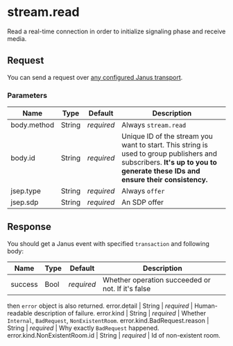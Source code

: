 # stream.read

Read a real-time connection in order to initialize signaling phase and receive media.

## Request

You can send a request over [any configured Janus transport](https://janus.conf.meetecho.com/docs/rest.html).

### Parameters

Name         | Type   | Default    | Description
------------ | ------ | ---------- | -----------
body.method  | String | _required_ | Always `stream.read`
body.id      | String | _required_ | Unique ID of the stream you want to start. This string is used to group publishers and subscribers. **It's up to you to generate these IDs and ensure their consistency.**
jsep.type    | String | _required_ | Always `offer`
jsep.sdp     | String | _required_ | An SDP offer

## Response

You should get a Janus event with specified `transaction` and following body:

Name    | Type   | Default    | Description
------- | ------ | ---------- | -----------
success                       | Bool   | _required_ | Whether operation succeeded or not. If it's false 
then `error` object is also returned.
error.detail                  | String | _required_ | Human-readable description of failure.
error.kind                    | String | _required_ | Whether `Internal`, `BadRequest`, `NonExistentRoom`.
error.kind.BadRequest.reason  | String | _required_ | Why exactly `BadRequest` happened.
error.kind.NonExistentRoom.id | String | _required_ | Id of non-existent room.
